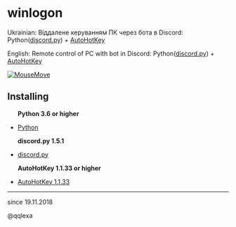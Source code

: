 # winlogon

<p>
Ukrainian: Віддалене керуванням ПК через бота в Discord: Python(<a href=https://github.com/Rapptz/discord.py>discord.py</a>) + <a href=https://www.autohotkey.com>AutoHotKey</a>

English: Remote control of PC with bot in Discord: Python(<a href=https://github.com/Rapptz/discord.py>discord.py</a>) + <a href=https://www.autohotkey.com>AutoHotKey</a>
</p>

[![MouseMove](https://j.gifs.com/4Q7E46.gif)](https://youtu.be/JND1uxRq8FE)

Installing
----------
<ul>
   
  **Python 3.6 or higher**
  <li>
    <a href=https://www.python.org/downloads>Python</a>
    
  </li>
  
  **discord.py 1.5.1**
  <li>
    <a href=https://github.com/Rapptz/discord.py#installing>discord.py</a>
  </li>
  
  **AutoHotKey 1.1.33 or higher**
  <li>
    <a href=https://www.autohotkey.com>AutoHotKey 1.1.33</a>
  </li>

</ul>

----------
since 19.11.2018

@qqlexa
